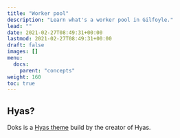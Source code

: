 ```yaml
---
title: "Worker pool"
description: "Learn what's a worker pool in Gilfoyle."
lead: ""
date: 2021-02-27T08:49:31+00:00
lastmod: 2021-02-27T08:49:31+00:00
draft: false
images: []
menu:
  docs:
    parent: "concepts"
weight: 160
toc: true
---
```


## Hyas?

Doks is a [Hyas theme](https://gethyas.com/themes/doks/) build by the creator of Hyas.
